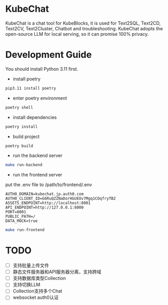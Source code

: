 # KubeChat
KubeChat is a chat tool for KubeBlocks, it is used for Text2SQL, Text2CD, Text2CV, Text2Cluster, Chatbot and troubleshooting. KubeChat adopts the open-source LLM for local serving, so it can promise 100% privacy. 


# Development Guide

You should install Python 3.11 first.

* install poetry

```bash
pip3.11 install poetry
```

* enter poetry environment
```bash
poetry shell
```

* install dependencies
```bash
poetry install
```

* build project
```bash
poetry build
```

* run the backend server
```bash
make run-backend
```

* run the frontend server

put the .env file to /path/to/frontend/.env

```
AUTH0_DOMAIN=kubechat.jp.auth0.com
AUTH0_CLIENT_ID=G6RuQZZNaDorHGUEOv7Mgq1COqfryTB2
ASSETS_ENDPOINT=http://localhost:8001
API_ENDPOINT=http://127.0.0.1:8000
PORT=8001
PUBLIC_PATH=/
DATA_MOCK=true
```

```bash
make run-frontend
```


# TODO

* [ ] 支持批量上传文件
* [ ] 静态文件服务器和API服务器分离，支持跨域
* [ ] 支持数据库类型Collection
* [ ] 支持切换LLM
* [ ] Collection支持多个Chat
* [ ] websocket auth0认证